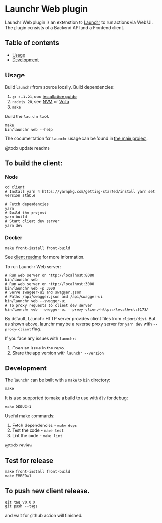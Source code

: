 # Launchr Web plugin

Launchr Web plugin is an extenstion to [Launchr](https://github.com/launchrctl/launchr) to run actions via Web UI.
The plugin consists of a Backend API and a Frontend client.

## Table of contents

* [Usage](#usage)
* [Development](#development)

## Usage

Build `launchr` from source locally. Build dependencies:
1. `go >=1.21`, see [installation guide](https://go.dev/doc/install)
2. `nodejs 20`, see [NVM](https://github.com/nvm-sh/nvm) or [Volta](https://github.com/volta-cli/volta)
3. `make`

Build the `launchr` tool:
```shell
make
bin/launchr web --help
```

The documentation for `launchr` usage can be found in [the main project](https://github.com/launchrctl/launchr).

@todo update readme
## To build the client:
### Node
```shell
cd client
# Install yarn 4 https://yarnpkg.com/getting-started/install yarn set version stable

# Fetch dependencies
yarn
# Build the project
yarn build
# Start client dev server
yarn dev
```
### Docker
```shell
make front-install front-build
```

See [client readme](client/README.MD) for more information.

To run Launchr Web server:
```shell
# Run web server on http://localhost:8080
bin/launchr web
# Run web server on http://localhost:3000
bin/launchr web -p 3000
# Serve swagger-ui and swagger.json
# Paths /api/swagger.json and /api/swagger-ui
bin/launchr web --swagger-ui
# To proxy requests to client dev server
bin/launchr web --swagger-ui --proxy-client=http://localhost:5173/
```

By default, Launchr HTTP server provides client files from `client/dist`.
But as shown above, launchr may be a reverse proxy server for `yarn dev` with `--proxy-client` flag.

If you face any issues with `launchr`:
1. Open an issue in the repo.
2. Share the app version with `launchr --version`

## Development

The `launchr`  can be built with a `make` to `bin` directory:
```shell
make
```
It is also supported to make a build to use with `dlv` for debug:
```shell
make DEBUG=1
```

Useful make commands:
1. Fetch dependencies - `make deps`
2. Test the code - `make test`
3. Lint the code - `make lint`

@todo review
## Test for release

```shell
make front-install front-build
make EMBED=1
```

## To push new client release.

```shell
git tag v0.0.X
git push --tags
```
and wait for github action will finished.
